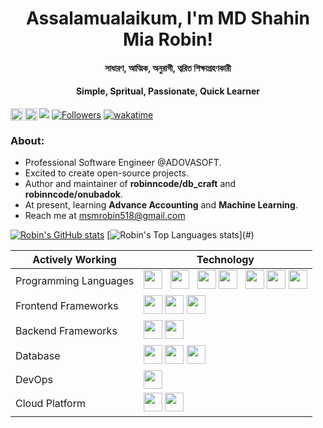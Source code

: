 
<h1 align="center">Assalamualaikum, I'm MD Shahin Mia Robin!</h1>
<p align="center">
<h4 align="center">সাধারণ, আত্মিক, অনুরাগী, ত্বরিত শিক্ষাগ্রহণকারী</h4>
<h4 align="center">Simple, Spritual, Passionate, Quick Learner</h4>
  
![](https://komarev.com/ghpvc/?username=robinNcode)
[![Followers](https://img.shields.io/github/followers/robinNcode?label=followers&style=social)](#)
[![wakatime](https://wakatime.com/badge/user/685b26f7-6f81-4a50-979b-8e1ae6805cb7.svg)](https://wakatime.com/@685b26f7-6f81-4a50-979b-8e1ae6805cb7)
<a href="https://www.linkedin.com/in/robinncode/" target="blank"><img align="left" alt="MsM Robin's LinkedIn" width="20px"     src="https://cdn.jsdelivr.net/npm/simple-icons@v3/icons/linkedin.svg" /></a> <a href="https://www.facebook.com/msmrobin" target="blank"><img align="left" alt="MsM Robin's Facebook" width="20px" src="https://cdn.jsdelivr.net/npm/simple-icons@v3/icons/facebook.svg" /></a>

### About:
  - Professional Software Engineer @ADOVASOFT.
  - Excited to create open-source projects.
  - Author and maintainer of **robinncode/db_craft** and **robinncode/onubadok**.
  - At present, learning **Advance Accounting** and **Machine Learning**.
  - Reach me at <a href="mailto:msmrobin518@gmail.com">msmrobin518@gmail.com</a>

[![Robin's GitHub stats](https://github-readme-stats.vercel.app/api?username=robinncode&count_private=true&show_icons=true&theme=transparent)](#)
[![Robin's Top Languages stats](https://github-readme-stats.vercel.app/api/top-langs/?username=robinNcode&layout=compact&theme=transparent")](#)
    

| Actively Working      | Technology |
|-----------------------|------------|
| Programming Languages | <img src="https://cdn.jsdelivr.net/gh/devicons/devicon/icons/php/php-original.svg" height="30px" width="30px" />&nbsp;&nbsp; <img src="https://cdn.jsdelivr.net/gh/devicons/devicon/icons/javascript/javascript-original.svg" height="30px" width="30px" />&nbsp;&nbsp; <img src="https://cdn.jsdelivr.net/gh/devicons/devicon/icons/python/python-original-wordmark.svg" height="30px" width="30px" /> <img src="https://cdn.jsdelivr.net/gh/devicons/devicon/icons/cplusplus/cplusplus-original.svg" height="30px" width="30px" />&nbsp;&nbsp; <img src="https://cdn.jsdelivr.net/gh/devicons/devicon/icons/c/c-original.svg" height="30px" width="30px" /> <img src="https://cdn.jsdelivr.net/gh/devicons/devicon/icons/dart/dart-original-wordmark.svg" height="30px" width="30px" /> <img src="https://cdn.jsdelivr.net/gh/devicons/devicon/icons/bash/bash-original.svg" height="30px" width="30px" /> |
| Frontend Frameworks   | <img src="https://cdn.jsdelivr.net/gh/devicons/devicon/icons/flutter/flutter-original.svg" height="30px" width="30px" /> <img src="https://cdn.jsdelivr.net/gh/devicons/devicon/icons/react/react-original.svg" height="30px" width="30px" /> <img src="https://cdn.jsdelivr.net/gh/devicons/devicon/icons/bootstrap/bootstrap-plain-wordmark.svg" height="30px" width="30px" /> |
| Backend Frameworks    | <img src="https://cdn.jsdelivr.net/gh/devicons/devicon/icons/laravel/laravel-plain-wordmark.svg" height="30px" width="30px" /> <img src="https://cdn.jsdelivr.net/gh/devicons/devicon/icons/codeigniter/codeigniter-plain-wordmark.svg" height="30px" width="30px" /> |
| Database              | <img src="https://cdn.jsdelivr.net/gh/devicons/devicon/icons/mysql/mysql-original-wordmark.svg" height="30px" width="30px" /> <img src="https://cdn.jsdelivr.net/gh/devicons/devicon/icons/postgresql/postgresql-original-wordmark.svg" height="30px" width="30px" /> <img src="https://cdn.jsdelivr.net/gh/devicons/devicon/icons/firebase/firebase-plain-wordmark.svg" height="30px" width="30px" /> |
| DevOps                | <img src="https://cdn.jsdelivr.net/gh/devicons/devicon/icons/docker/docker-original-wordmark.svg" height="30px" width="30px" /> |
| Cloud Platform        | <img src="https://cdn.jsdelivr.net/gh/devicons/devicon/icons/azure/azure-original-wordmark.svg" height="30px" width="30px" /> <img src="https://cdn.jsdelivr.net/gh/devicons/devicon/icons/googlecloud/googlecloud-original.svg" height="30px" width="30px" /> |
